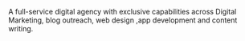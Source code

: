 A full-service digital agency with exclusive capabilities across Digital Marketing, blog outreach, web design ,app development and content writing.

